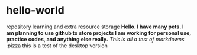 # hello-world
repository learning and extra resource storage
**Hello. I have many pets. I am planning to use github to store projects I am working for personal use, practice codes, and anything else really.**
*This is all a test of markdowns*
:pizza this is a test of the desktop version
